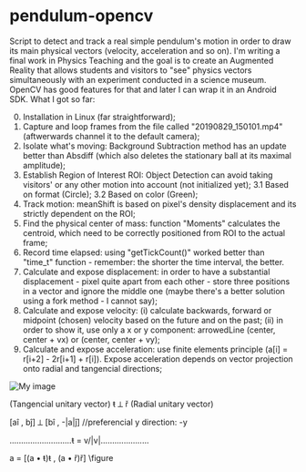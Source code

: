 # pendulum-opencv
Script to detect and track a real simple pendulum's motion in order to draw its main physical vectors (velocity, acceleration and so on).
I'm writing a final work in Physics Teaching and the goal is to create an Augmented Reality that allows students and visitors to "see" physics vectors simultaneously with an experiment conducted in a science museum. OpenCV has good features for that and later I can wrap it in an Android SDK.
What I got so far:

0. Installation in Linux (far straightforward);
1. Capture and loop frames from the file called "20190829_150101.mp4" (aftwerwards channel it to the default camera);
2. Isolate what's moving: Background Subtraction method has an update better than Absdiff (which also deletes the stationary ball at its maximal amplitude);
3. Establish Region of Interest ROI: Object Detection can avoid taking visitors' or any other motion into account (not initialized yet);
3.1 Based on format (Circle);
3.2 Based on color (Green);
4. Track motion: meanShift is based on pixel's density displacement and its strictly dependent on the ROI;
5. Find the physical center of mass: function "Moments" calculates the centroid, which need to be correctly positioned from ROI to the actual frame;
6. Record time elapsed: using "getTickCount()" worked better than "time_t" function - remember: the shorter the time interval, the better.
7. Calculate and expose displacement: in order to have a substantial displacement - pixel quite apart from each other - store three positions in a vector and ignore the middle one (maybe there's a better solution using a fork method - I cannot say);
8. Calculate and expose velocity:  (i) calculate backwards, forward or midpoint (chosen) velocity based on the future and on the past; (ii) in order to show it, use only a x or y component: arrowedLine (center, center + vx) or (center, center + vy);
9. Calculate and expose acceleration: use finite elements principle (a[i] = r[i+2] - 2r[i+1] + r[i]). Expose acceleration depends on vector projection onto radial and tangencial directions;

 ![My image](arantxax.github.com/pendulum-opencv/img/x_y_oneshot.png)

(Tangencial unitary vector) ŧ ⟂ ř (Radial unitary vector)

[aî , bĵ] ⟂ [bî , -|a|ĵ] //preferencial y direction: -y

...........................ŧ = v/|v|.....................

a = [(a • ŧ)ŧ  , (a • ř)ř] 
\figure
